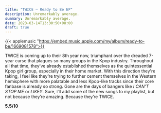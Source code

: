 ```yaml
---
title: "TWICE – Ready to Be EP"
description: Unremarkably average.
summary: Unremarkably average.
date: 2023-03-14T13:30:50+08:00
draft: true
---
```


{{< applemusic "https://embed.music.apple.com/my/album/ready-to-be/1669081578">}}

TWICE is coming up to their 8th year now, triumphant over the dreaded 7-year curse that plagues so many groups in the Kpop industry. Throughout all that time, they’ve already established themselves as the quintessential Kpop girl group, especially in their home market. With this direction they're taking, I feel like they're trying to further cement themselves in the Western hemisphere with more palatable and less Kpop-like tracks since their core fanbase is already so strong. Gone are the days of bangers like _I CAN'T STOP ME_ or _LIKEY_. Sure, I’ll add some of the new songs to my playlist, but not because they’re amazing. Because they’re TWICE.

**5.5/10**
